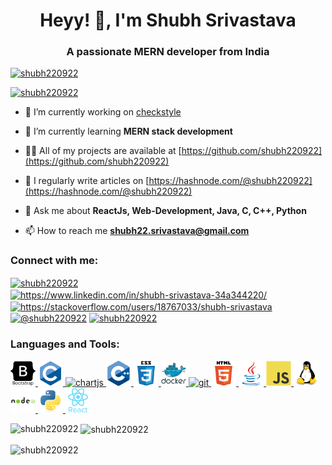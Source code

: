 

<h1 align="center">Heyy! 👋, I'm Shubh Srivastava</h1>
<h3 align="center">A passionate MERN developer from India</h3>

<p align="left"> <a href="https://github.com/ryo-ma/github-profile-trophy"><img src="https://github-profile-trophy.vercel.app/?username=shubh220922" alt="shubh220922" /></a> </p>

<p align="left"> <a href="https://twitter.com/shubh220922" target="blank"><img src="https://img.shields.io/twitter/follow/shubh220922?logo=twitter&style=for-the-badge" alt="shubh220922" /></a> </p>

- 🔭 I’m currently working on [checkstyle](https://github.com/checkstyle/checkstyle)

- 🌱 I’m currently learning **MERN stack development**

- 👨‍💻 All of my projects are available at [https://github.com/shubh220922](https://github.com/shubh220922)

- 📝 I regularly write articles on [https://hashnode.com/@shubh220922](https://hashnode.com/@shubh220922)

- 💬 Ask me about **ReactJs, Web-Development, Java, C, C++, Python**

- 📫 How to reach me **shubh22.srivastava@gmail.com**

<h3 align="left">Connect with me:</h3>
<p align="left">
<a href="https://twitter.com/shubh220922" target="blank"><img align="center" src="https://raw.githubusercontent.com/rahuldkjain/github-profile-readme-generator/master/src/images/icons/Social/twitter.svg" alt="shubh220922" height="30" width="40" /></a>
<a href="https://linkedin.com/in/https://www.linkedin.com/in/shubh-srivastava-34a344220/" target="blank"><img align="center" src="https://raw.githubusercontent.com/rahuldkjain/github-profile-readme-generator/master/src/images/icons/Social/linked-in-alt.svg" alt="https://www.linkedin.com/in/shubh-srivastava-34a344220/" height="30" width="40" /></a>
<a href="https://stackoverflow.com/users/https://stackoverflow.com/users/18767033/shubh-srivastava" target="blank"><img align="center" src="https://raw.githubusercontent.com/rahuldkjain/github-profile-readme-generator/master/src/images/icons/Social/stack-overflow.svg" alt="https://stackoverflow.com/users/18767033/shubh-srivastava" height="30" width="40" /></a>
<a href="https://hashnode.com/@shubh220922" target="blank"><img align="center" src="https://raw.githubusercontent.com/rahuldkjain/github-profile-readme-generator/master/src/images/icons/Social/hashnode.svg" alt="@shubh220922" height="30" width="40" /></a>
<a href="https://www.leetcode.com/shubh220922" target="blank"><img align="center" src="https://raw.githubusercontent.com/rahuldkjain/github-profile-readme-generator/master/src/images/icons/Social/leet-code.svg" alt="shubh220922" height="30" width="40" /></a>
</p>

<h3 align="left">Languages and Tools:</h3>
<p align="left"> <a href="https://getbootstrap.com" target="_blank" rel="noreferrer"> <img src="https://raw.githubusercontent.com/devicons/devicon/master/icons/bootstrap/bootstrap-plain-wordmark.svg" alt="bootstrap" width="40" height="40"/> </a> <a href="https://www.cprogramming.com/" target="_blank" rel="noreferrer"> <img src="https://raw.githubusercontent.com/devicons/devicon/master/icons/c/c-original.svg" alt="c" width="40" height="40"/> </a> <a href="https://www.chartjs.org" target="_blank" rel="noreferrer"> <img src="https://www.chartjs.org/media/logo-title.svg" alt="chartjs" width="40" height="40"/> </a> <a href="https://www.w3schools.com/cpp/" target="_blank" rel="noreferrer"> <img src="https://raw.githubusercontent.com/devicons/devicon/master/icons/cplusplus/cplusplus-original.svg" alt="cplusplus" width="40" height="40"/> </a> <a href="https://www.w3schools.com/css/" target="_blank" rel="noreferrer"> <img src="https://raw.githubusercontent.com/devicons/devicon/master/icons/css3/css3-original-wordmark.svg" alt="css3" width="40" height="40"/> </a> <a href="https://www.docker.com/" target="_blank" rel="noreferrer"> <img src="https://raw.githubusercontent.com/devicons/devicon/master/icons/docker/docker-original-wordmark.svg" alt="docker" width="40" height="40"/> </a> <a href="https://git-scm.com/" target="_blank" rel="noreferrer"> <img src="https://www.vectorlogo.zone/logos/git-scm/git-scm-icon.svg" alt="git" width="40" height="40"/> </a> <a href="https://www.w3.org/html/" target="_blank" rel="noreferrer"> <img src="https://raw.githubusercontent.com/devicons/devicon/master/icons/html5/html5-original-wordmark.svg" alt="html5" width="40" height="40"/> </a> <a href="https://www.java.com" target="_blank" rel="noreferrer"> <img src="https://raw.githubusercontent.com/devicons/devicon/master/icons/java/java-original.svg" alt="java" width="40" height="40"/> </a> <a href="https://developer.mozilla.org/en-US/docs/Web/JavaScript" target="_blank" rel="noreferrer"> <img src="https://raw.githubusercontent.com/devicons/devicon/master/icons/javascript/javascript-original.svg" alt="javascript" width="40" height="40"/> </a> <a href="https://www.linux.org/" target="_blank" rel="noreferrer"> <img src="https://raw.githubusercontent.com/devicons/devicon/master/icons/linux/linux-original.svg" alt="linux" width="40" height="40"/> </a> <a href="https://nodejs.org" target="_blank" rel="noreferrer"> <img src="https://raw.githubusercontent.com/devicons/devicon/master/icons/nodejs/nodejs-original-wordmark.svg" alt="nodejs" width="40" height="40"/> </a> <a href="https://www.python.org" target="_blank" rel="noreferrer"> <img src="https://raw.githubusercontent.com/devicons/devicon/master/icons/python/python-original.svg" alt="python" width="40" height="40"/> </a> <a href="https://reactjs.org/" target="_blank" rel="noreferrer"> <img src="https://raw.githubusercontent.com/devicons/devicon/master/icons/react/react-original-wordmark.svg" alt="react" width="40" height="40"/> </a> </p>

<p><img align="left" src="https://github-readme-stats.vercel.app/api/top-langs?username=shubh220922&show_icons=true&locale=en&layout=compact" alt="shubh220922" /></p>

<p>&nbsp;<img align="center" src="https://github-readme-stats.vercel.app/api?username=shubh220922&show_icons=true&locale=en" alt="shubh220922" /></p>

<p><img align="center" src="https://github-readme-streak-stats.herokuapp.com/?user=shubh220922&" alt="shubh220922" /></p>

